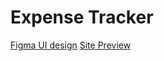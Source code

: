 # Expense Tracker
[Figma UI design](https://www.figma.com/design/D52wHaR8PfifezFzjxprN7/Expense-Tracker?node-id=0-1&t=EX4u2tEdPsMphcVV-1)
[Site Preview](https://track-your-expenses-gamma.vercel.app/)